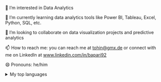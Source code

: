 👀 I’m interested in Data Analytics

🌱 I’m currently learning data analytics tools like Power BI, Tableau, Excel, Python, SQL, etc.

💞️ I’m looking to collaborate on data visualization projects and predictive analytics

📫 How to reach me: you can reach me at tohin@gmx.de or connect with me on LinkedIn at www.linkedin.com/in/bapari92

😄 Pronouns: he/him

<details>
<summary>My top languages</summary>

| Rank | Languages |
|-----:|-----------|
|     1|  Python
|     2|   SQL    |
|     3|  Matlab  |

</details>

